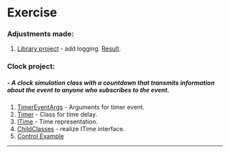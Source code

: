 ﻿# Exercise
### Adjustments made:
1. [Library project](https://github.com/DenisStolyarov/EPAM.NET/blob/f5429d4f23dca34374d284bb5d1294553e1d7e28/NET.W.2019.Stolyarov.12/NLog/BookNLogExample.cs#L2) - add logging. [Result](https://github.com/DenisStolyarov/EPAM.NET/blob/f5429d4f23dca34374d284bb5d1294553e1d7e28/NET.W.2019.Stolyarov.12/NLog/2019-12-10.log#L1).
### Clock project:
##### - A clock simulation class with a countdown that transmits information about the event to anyone who subscribes to the event.
1. [TimerEventArgs](https://github.com/DenisStolyarov/EPAM.NET/blob/f5429d4f23dca34374d284bb5d1294553e1d7e28/NET.W.2019.Stolyarov.12/Timer/TimerEventArgs.cs#L1) - Arguments for timer event.
2. [Timer](https://github.com/DenisStolyarov/EPAM.NET/blob/f5429d4f23dca34374d284bb5d1294553e1d7e28/NET.W.2019.Stolyarov.12/Timer/Timer.cs#L1) - Class for time delay.
3. [ITime](https://github.com/DenisStolyarov/EPAM.NET/blob/f5429d4f23dca34374d284bb5d1294553e1d7e28/NET.W.2019.Stolyarov.12/Timer/ITime.cs#L1) - Time representation.
4. [ChildClasses](https://github.com/DenisStolyarov/EPAM.NET/blob/f5429d4f23dca34374d284bb5d1294553e1d7e28/NET.W.2019.Stolyarov.12/Timer/ChildClasses.cs#L1) - realize ITime interface.
5. [Control Example](https://github.com/DenisStolyarov/EPAM.NET/blob/f5429d4f23dca34374d284bb5d1294553e1d7e28/NET.W.2019.Stolyarov.12/Timer/Program.cs#L1)
---
